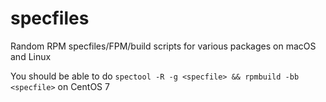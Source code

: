 # specfiles
Random RPM specfiles/FPM/build scripts for various packages on macOS and Linux

You should be able to do `spectool -R -g <specfile> && rpmbuild -bb <specfile>` on CentOS 7
